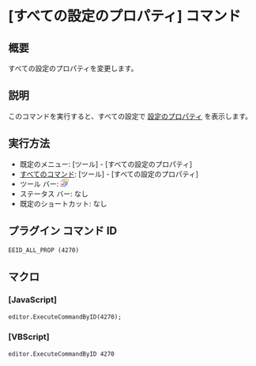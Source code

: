 # \[すべての設定のプロパティ\] コマンド

## 概要

すべての設定のプロパティを変更します。

## 説明

このコマンドを実行すると、すべての設定で [設定のプロパティ](../../dlg/properties/index) を表示します。

## 実行方法

- 既定のメニュー: \[ツール\] \- \[すべての設定のプロパティ\]
- [すべてのコマンド](../../glossary/allcommands): \[ツール\] \- \[すべての設定のプロパティ\]
- ツール バー: ![](../../images/allproperties.png)
- ステータス バー: なし
- 既定のショートカット: なし

## プラグイン コマンド ID

```
EEID_ALL_PROP (4270)
```

## マクロ

### \[JavaScript\]

```
editor.ExecuteCommandByID(4270);
```

### \[VBScript\]

```
editor.ExecuteCommandByID 4270
```
